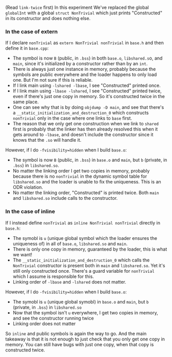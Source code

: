 (Read `link-twice` first)
In this experiment We've replaced the global `globalInt` with a global `struct NonTrivial` which just prints "Constructed" in its constructor and does nothing else.
 

### In the case of extern

If I declare `nonTrivial` as `extern NonTrivial nonTrivial` in `base.h` and then define it in `base.cpp`:
	
- The symbol is now `B` (public, in `.bss`) in both `base.o`, `libshared.s`o, and `main`, since it's initialized by a constructor rather than by an `int`.
- There is always just one instance in memory, probably because the symbols are public everywhere and the loader happens to only load one. But I'm not sure if this is reliable.
- If I link main using `-lshared -lbase`, I see "Constructed" printed once. 
- If I link main using `-lbase -lshared`, I see "Constructed" printed twice, even if there's just one copy in memory. So it's constructed twice in the same place.
- One can see why that is by doing `objdump -D main`, and see that there's a `__static_initialization_and_destruction_0` which constructs `nonTrivial` only in the case where one links to `base` first.
- The reason that we only get one construction when we link to `shared` first is probably that the linker has then already resolved this when it gets around to `-lbase`, and doesn't include the constructor since it knows that the `.so` will handle it.

However, if I do `-fvisibility=hidden` when I build `base.o`:
	
- The symbol is now `B` (public, in `.bss`) in `base.o` and `main`, but `b` (private, in `.bss`) in `libshared.so`.
- No matter the linking order I get two copies in memory, probably because there is no `nonTrivial` in the dynamic symbol table for `libshared.so` and the loader is unable to fix the uniqueness. This is an ODR violation.
- No matter the linking order, "Constructed" is printed twice. Both `main` and `libshared.so` include calls to the constructor.

### In the case of inline

If I instead define `nonTrivial` as `inline NonTrivial nonTrivial` directly in `base.h`:

- The symobl is `u` (unique global symbol which the loader ensures the uniqueness of) in all of `base.o`, `libshared.so` and `main`. 
- There is only one copy in memory, guaranteed by the loader, this is what we want!
- The `__static_initialization_and_destruction_0` which calls the `NonTrivial` constructor is present both in `main` and `libshared.so`. Yet it's still only constructed once. There's a guard variable for `nonTrivial` which I assume is responsible for this.
- Linking order of `-lbase` and `-lshared` does not matter.

However, if I do `-fvisibility=hidden` when I build `base.o`:
	
- The symobl is `u` (unique global symobl) in `base.o` and `main`, but `b` (private, in `.bss`) in `libshared.so`
- Now that the symbol isn't `u` everywhere, I get two copies in memory, and see the constructor running twice
- Linking order does not matter

So `inline` and public symbols is again the way to go. And the main takeaway is that it is not enough to just check that you only get one copy in memory. You can still have bugs with just one copy, when that copy is constructed twice.
